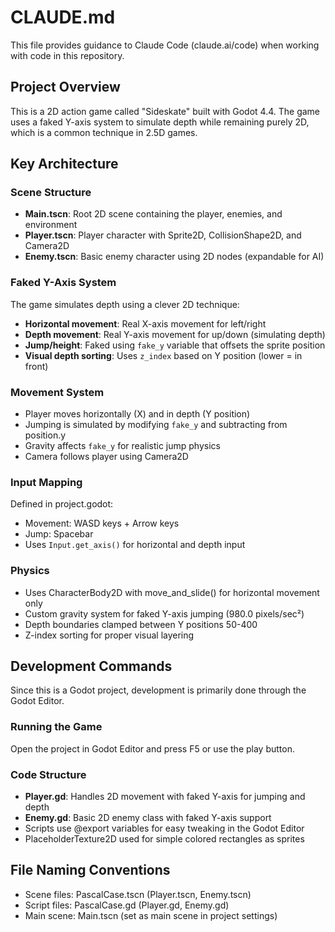 # CLAUDE.md

This file provides guidance to Claude Code (claude.ai/code) when working with code in this repository.

## Project Overview

This is a 2D action game called "Sideskate" built with Godot 4.4. The game uses a faked Y-axis system to simulate depth while remaining purely 2D, which is a common technique in 2.5D games.

## Key Architecture

### Scene Structure
- **Main.tscn**: Root 2D scene containing the player, enemies, and environment
- **Player.tscn**: Player character with Sprite2D, CollisionShape2D, and Camera2D
- **Enemy.tscn**: Basic enemy character using 2D nodes (expandable for AI)

### Faked Y-Axis System
The game simulates depth using a clever 2D technique:
- **Horizontal movement**: Real X-axis movement for left/right
- **Depth movement**: Real Y-axis movement for up/down (simulating depth)
- **Jump/height**: Faked using `fake_y` variable that offsets the sprite position
- **Visual depth sorting**: Uses `z_index` based on Y position (lower = in front)

### Movement System
- Player moves horizontally (X) and in depth (Y position)
- Jumping is simulated by modifying `fake_y` and subtracting from position.y
- Gravity affects `fake_y` for realistic jump physics
- Camera follows player using Camera2D

### Input Mapping
Defined in project.godot:
- Movement: WASD keys + Arrow keys
- Jump: Spacebar
- Uses `Input.get_axis()` for horizontal and depth input

### Physics
- Uses CharacterBody2D with move_and_slide() for horizontal movement only
- Custom gravity system for faked Y-axis jumping (980.0 pixels/sec²)
- Depth boundaries clamped between Y positions 50-400
- Z-index sorting for proper visual layering

## Development Commands

Since this is a Godot project, development is primarily done through the Godot Editor.

### Running the Game
Open the project in Godot Editor and press F5 or use the play button.

### Code Structure
- **Player.gd**: Handles 2D movement with faked Y-axis for jumping and depth
- **Enemy.gd**: Basic 2D enemy class with faked Y-axis support
- Scripts use @export variables for easy tweaking in the Godot Editor
- PlaceholderTexture2D used for simple colored rectangles as sprites

## File Naming Conventions
- Scene files: PascalCase.tscn (Player.tscn, Enemy.tscn)
- Script files: PascalCase.gd (Player.gd, Enemy.gd)
- Main scene: Main.tscn (set as main scene in project settings)
